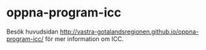 
# oppna-program-icc

Besök huvudsidan http://vastra-gotalandsregionen.github.io/oppna-program-icc/ för mer information om ICC.
  
